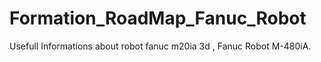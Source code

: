 # Formation_RoadMap_Fanuc_Robot
Usefull Informations  about robot fanuc m20ia 3d , Fanuc Robot M-480iA.
